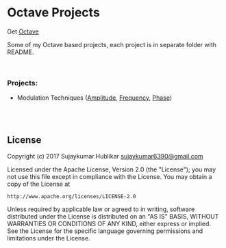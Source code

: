 # Octave Projects

Get [Octave](https://www.gnu.org/software/octave/)

Some of my Octave based projects, each project is in separate folder with README.

<br>

### Projects:
* Modulation Techniques ([Amplitude](https://en.wikipedia.org/wiki/Amplitude_modulation), [Frequency](https://en.wikipedia.org/wiki/Frequency_modulation), [Phase](https://en.wikipedia.org/wiki/Phase_modulation))

<br><br>

## License

Copyright (c) 2017 Sujaykumar.Hublikar <sujaykumar6390@gmail.com>

Licensed under the Apache License, Version 2.0 (the "License");
you may not use this file except in compliance with the License.
You may obtain a copy of the License at

	http://www.apache.org/licenses/LICENSE-2.0

Unless required by applicable law or agreed to in writing, software
distributed under the License is distributed on an "AS IS" BASIS,
WITHOUT WARRANTIES OR CONDITIONS OF ANY KIND, either express or implied.
See the License for the specific language governing permissions and
limitations under the License.
